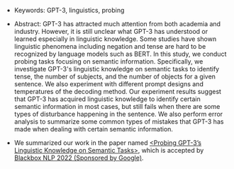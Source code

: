 - Keywords: GPT-3, linguistics, probing
- Abstract: GPT-3 has attracted much attention from both academia and industry. However, it is still unclear what GPT-3 has understood or learned especially in linguistic knowledge. Some studies have shown linguistic phenomena including negation and tense are hard to be recognized by language models such as BERT. In this study, we conduct probing tasks focusing on semantic information. Specifically, we investigate GPT-3's linguistic knowledge on semantic tasks to identify tense, the number of subjects, and the number of objects for a given sentence. We also experiment with different prompt designs and temperatures of the decoding method. Our experiment results suggest that GPT-3 has acquired linguistic knowledge to identify certain semantic information in most cases, but still fails when there are some types of disturbance happening in the sentence. We also perform error analysis to summarize some common types of mistakes that GPT-3 has made when dealing with certain semantic information.

- We summarized our work in the paper named [<Probing GPT-3’s Linguistic Knowledge on Semantic Tasks>](https://aclanthology.org/2022.blackboxnlp-1.24/), which is accepted by [Blackbox NLP 2022 (Sponsored by Google)](https://blackboxnlp.github.io/).
